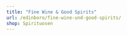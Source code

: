 ```yaml
---
title: "Fine Wine & Good Spirits"
url: /edinboro/fine-wine-und-good-spirits/
shop: Spirituosen
---
```

